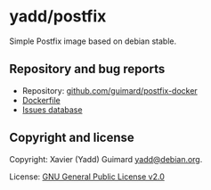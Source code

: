 # yadd/postfix

Simple Postfix image based on debian stable.

## Repository and bug reports

* Repository: [github.com/guimard/postfix-docker](https://github.com/guimard/postfix-docker)
* [Dockerfile](https://github.com/guimard/postfix-docker/blob/master/Dockerfile)
* [Issues database](https://github.com/guimard/postfix-docker/issues)

## Copyright and license

Copyright: Xavier (Yadd) Guimard <yadd@debian.org>.

License: [GNU General Public License v2.0](https://github.com/guimard/postfix-docker/blob/master/LICENSE)
